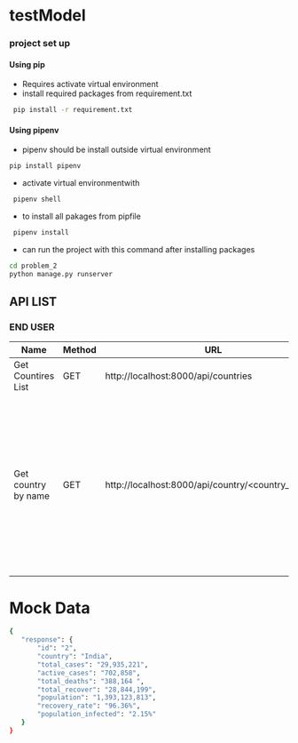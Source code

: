 # testModel

### project set up ###
  
#### Using pip ####
  - Requires activate virtual environment
  - install required packages from requirement.txt 
  
```sh
 pip install -r requirement.txt
 ```
 
 #### Using pipenv ####
  - pipenv should be install outside virtual environment
   ```sh
   pip install pipenv 
 ```
  - activate virtual environmentwith 
  ```sh
   pipenv shell
 ```
  - to install all pakages from pipfile
  
```sh
 pipenv install
 ```
  - can run the project with this command after installing packages
  
```sh
cd problem_2
python manage.py runserver
```




## API LIST
### END USER

| Name | Method | URL | Payload |
| ------ | ------ |  ------ |------ |
| Get Countires List | GET | http://localhost:8000/api/countries| {"response": [......]}|
| Get country by name | GET | http://localhost:8000/api/country/<country_name>/| {"response": {  "id": "2","country": "India","total_cases": "29,935,221", "active_cases": "702,858", "total_deaths": "388,164 ", "total_recover": "28,844,199", "population": "1,393,123,813", "recovery_rate": "96.36%", "population_infected": "2.15%"}} |

  
  
  
  
  # Mock Data
    
 ```sh
 {
    "response": {
        "id": "2",
        "country": "India",
        "total_cases": "29,935,221",
        "active_cases": "702,858",
        "total_deaths": "388,164 ",
        "total_recover": "28,844,199",
        "population": "1,393,123,813",
        "recovery_rate": "96.36%",
        "population_infected": "2.15%"
    }
}
```
